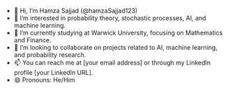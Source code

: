 - 👋 Hi, I’m Hamza Sajjad (@hamzaSajjad123)
- 👀 I’m interested in probability theory, stochastic processes, AI, and machine learning.
- 🌱 I’m currently studying at Warwick University, focusing on Mathematics and Finance.
- 💞️ I’m looking to collaborate on projects related to AI, machine learning, and probability research.
- 📫 You can reach me at [your email address] or through my LinkedIn profile [your LinkedIn URL].
- 😄 Pronouns: He/Him


<!---
hamzaSajjad123/hamzaSajjad123 is a ✨ special ✨ repository because its `README.md` (this file) appears on your GitHub profile.
You can click the Preview link to take a look at your changes.
--->
